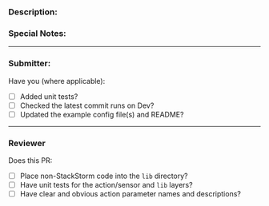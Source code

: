 ### Description:

<!--
This should be a brief one or two line description of the PR. Details should be contained in commit messages.
-->

### Special Notes:

<!-- This section and header can be removed if not required.

Examples of special notes that must be included in the PR:
- Changes any parameter names, or allowed values
- Renames any actions, workflows or sensors
- Requires any additional config files placed onto the server

Or anything else you may want to note:

-->

---

### Submitter:

Have you (where applicable):

* [ ] Added unit tests?
* [ ] Checked the latest commit runs on Dev?
* [ ] Updated the example config file(s) and README?

---

### Reviewer

Does this PR:

* [ ] Place non-StackStorm code into the `lib` directory?
* [ ] Have unit tests for the action/sensor and `lib` layers?
* [ ] Have clear and obvious action parameter names and descriptions?
